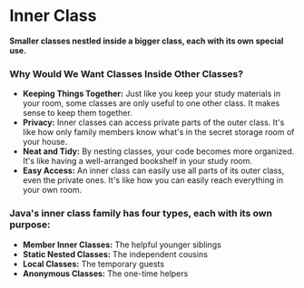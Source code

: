 # Inner Class
**Smaller classes nestled inside a bigger class, each with its own special use.**

### Why Would We Want Classes Inside Other Classes?
- **Keeping Things Together:** Just like you keep your study materials in your room, some classes are only useful to one other class. It makes sense to keep them together.
- **Privacy:** Inner classes can access private parts of the outer class. It's like how only family members know what's in the secret storage room of your house.
- **Neat and Tidy:** By nesting classes, your code becomes more organized. It's like having a well-arranged bookshelf in your study room.
- **Easy Access:** An inner class can easily use all parts of its outer class, even the private ones. It's like how you can easily reach everything in your own room.

### Java's inner class family has four types, each with its own purpose:
- **Member Inner Classes:** The helpful younger siblings
- **Static Nested Classes:** The independent cousins
- **Local Classes:** The temporary guests
- **Anonymous Classes:** The one-time helpers

